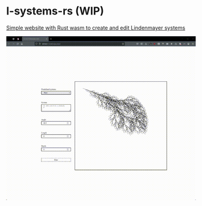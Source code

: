 # l-systems-rs (WIP)

[Simple website with Rust wasm to create and edit Lindenmayer systems](https://distracted-hawking-0c9c1b.netlify.app/)

![Demo](https://github.com/Anav0/l-systems-rs/blob/master/demo2.gif)
